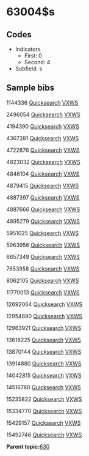 # 63004$s

## Codes

-   Indicators
    -   First: 0
    -   Second: 4
-   Subfield: s

## Sample bibs

1144336 [Quicksearch](https://search.library.yale.edu/catalog/1144336) [VXWS](http://prodorbis.library.yale.edu:7014/vxws/GetHoldingsService?bibId=1144336)

2496054 [Quicksearch](https://search.library.yale.edu/catalog/2496054) [VXWS](http://prodorbis.library.yale.edu:7014/vxws/GetHoldingsService?bibId=2496054)

4194390 [Quicksearch](https://search.library.yale.edu/catalog/4194390) [VXWS](http://prodorbis.library.yale.edu:7014/vxws/GetHoldingsService?bibId=4194390)

4367281 [Quicksearch](https://search.library.yale.edu/catalog/4367281) [VXWS](http://prodorbis.library.yale.edu:7014/vxws/GetHoldingsService?bibId=4367281)

4722876 [Quicksearch](https://search.library.yale.edu/catalog/4722876) [VXWS](http://prodorbis.library.yale.edu:7014/vxws/GetHoldingsService?bibId=4722876)

4823032 [Quicksearch](https://search.library.yale.edu/catalog/4823032) [VXWS](http://prodorbis.library.yale.edu:7014/vxws/GetHoldingsService?bibId=4823032)

4846104 [Quicksearch](https://search.library.yale.edu/catalog/4846104) [VXWS](http://prodorbis.library.yale.edu:7014/vxws/GetHoldingsService?bibId=4846104)

4879415 [Quicksearch](https://search.library.yale.edu/catalog/4879415) [VXWS](http://prodorbis.library.yale.edu:7014/vxws/GetHoldingsService?bibId=4879415)

4887397 [Quicksearch](https://search.library.yale.edu/catalog/4887397) [VXWS](http://prodorbis.library.yale.edu:7014/vxws/GetHoldingsService?bibId=4887397)

4887666 [Quicksearch](https://search.library.yale.edu/catalog/4887666) [VXWS](http://prodorbis.library.yale.edu:7014/vxws/GetHoldingsService?bibId=4887666)

4895279 [Quicksearch](https://search.library.yale.edu/catalog/4895279) [VXWS](http://prodorbis.library.yale.edu:7014/vxws/GetHoldingsService?bibId=4895279)

5951025 [Quicksearch](https://search.library.yale.edu/catalog/5951025) [VXWS](http://prodorbis.library.yale.edu:7014/vxws/GetHoldingsService?bibId=5951025)

5963956 [Quicksearch](https://search.library.yale.edu/catalog/5963956) [VXWS](http://prodorbis.library.yale.edu:7014/vxws/GetHoldingsService?bibId=5963956)

6657349 [Quicksearch](https://search.library.yale.edu/catalog/6657349) [VXWS](http://prodorbis.library.yale.edu:7014/vxws/GetHoldingsService?bibId=6657349)

7653958 [Quicksearch](https://search.library.yale.edu/catalog/7653958) [VXWS](http://prodorbis.library.yale.edu:7014/vxws/GetHoldingsService?bibId=7653958)

8062105 [Quicksearch](https://search.library.yale.edu/catalog/8062105) [VXWS](http://prodorbis.library.yale.edu:7014/vxws/GetHoldingsService?bibId=8062105)

11770013 [Quicksearch](https://search.library.yale.edu/catalog/11770013) [VXWS](http://prodorbis.library.yale.edu:7014/vxws/GetHoldingsService?bibId=11770013)

12692064 [Quicksearch](https://search.library.yale.edu/catalog/12692064) [VXWS](http://prodorbis.library.yale.edu:7014/vxws/GetHoldingsService?bibId=12692064)

12954880 [Quicksearch](https://search.library.yale.edu/catalog/12954880) [VXWS](http://prodorbis.library.yale.edu:7014/vxws/GetHoldingsService?bibId=12954880)

12963921 [Quicksearch](https://search.library.yale.edu/catalog/12963921) [VXWS](http://prodorbis.library.yale.edu:7014/vxws/GetHoldingsService?bibId=12963921)

13618225 [Quicksearch](https://search.library.yale.edu/catalog/13618225) [VXWS](http://prodorbis.library.yale.edu:7014/vxws/GetHoldingsService?bibId=13618225)

13870144 [Quicksearch](https://search.library.yale.edu/catalog/13870144) [VXWS](http://prodorbis.library.yale.edu:7014/vxws/GetHoldingsService?bibId=13870144)

13914880 [Quicksearch](https://search.library.yale.edu/catalog/13914880) [VXWS](http://prodorbis.library.yale.edu:7014/vxws/GetHoldingsService?bibId=13914880)

14042815 [Quicksearch](https://search.library.yale.edu/catalog/14042815) [VXWS](http://prodorbis.library.yale.edu:7014/vxws/GetHoldingsService?bibId=14042815)

14516780 [Quicksearch](https://search.library.yale.edu/catalog/14516780) [VXWS](http://prodorbis.library.yale.edu:7014/vxws/GetHoldingsService?bibId=14516780)

15235822 [Quicksearch](https://search.library.yale.edu/catalog/15235822) [VXWS](http://prodorbis.library.yale.edu:7014/vxws/GetHoldingsService?bibId=15235822)

15334770 [Quicksearch](https://search.library.yale.edu/catalog/15334770) [VXWS](http://prodorbis.library.yale.edu:7014/vxws/GetHoldingsService?bibId=15334770)

15429157 [Quicksearch](https://search.library.yale.edu/catalog/15429157) [VXWS](http://prodorbis.library.yale.edu:7014/vxws/GetHoldingsService?bibId=15429157)

15492746 [Quicksearch](https://search.library.yale.edu/catalog/15492746) [VXWS](http://prodorbis.library.yale.edu:7014/vxws/GetHoldingsService?bibId=15492746)

**Parent topic:**[630](../../tags/630/630.md)

